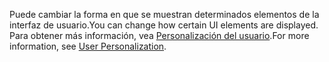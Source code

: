 <span data-ttu-id="d067c-101">Puede cambiar la forma en que se muestran determinados elementos de la interfaz de usuario.</span><span class="sxs-lookup"><span data-stu-id="d067c-101">You can change how certain UI elements are displayed.</span></span> <span data-ttu-id="d067c-102">Para obtener más información, vea [Personalización del usuario](../ui-user-personalization.md).</span><span class="sxs-lookup"><span data-stu-id="d067c-102">For more information, see [User Personalization](../ui-user-personalization.md).</span></span>
